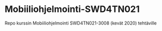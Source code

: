 # Mobiiliohjelmointi-SWD4TN021
Repo kurssin Mobiiliohjelmointi SWD4TN021-3008 (kevät 2020) tehtäville
